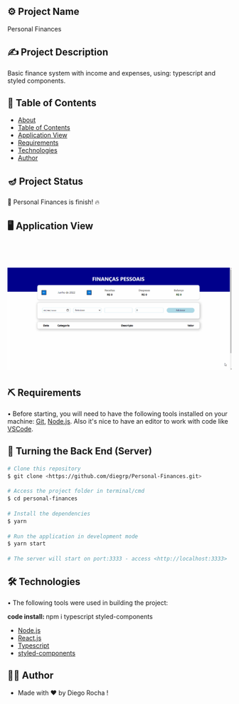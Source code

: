## ⚙️ Project Name <a name = "projectname" ></a>

<p align="left">Personal Finances</p>

## ✍️ Project Description

<p align="left">Basic finance system with income and expenses, using: typescript and styled components.</p>

## 🏁 Table of Contents <a name = "table-of-contents" ></a>

- [About](#projectname)
- [Table of Contents](#table-of-contents)
- [Application View](#application-view)
- [Requirements](#requirements)
- [Technologies](#technologies)
- [Author](#author)

## 🪔 Project Status 

<p align="left"> 
  🚀 Personal Finances is finish! 🔥
</p>

## 🖥️ Application View <a name = "application-view" ></a>

<br/>
<h1 align="center">
  <img alt="photo gallery" src="./public/images/assets/personal-finances.gif" />
</h1>

## ⛏️ Requirements <a name = "requirements" ></a>

• Before starting, you will need to have the following tools installed on your machine:
[Git](https://git-scm.com), [Node.js](https://nodejs.org/en/). 
Also it's nice to have an editor to work with code like [VSCode](https://code.visualstudio.com/).

## 🎲 Turning the Back End (Server)

```bash
# Clone this repository
$ git clone <https://github.com/diegrp/Personal-Finances.git>

# Access the project folder in terminal/cmd
$ cd personal-finances

# Install the dependencies
$ yarn

# Run the application in development mode
$ yarn start

# The server will start on port:3333 - access <http://localhost:3333>
```

## 🛠️ Technologies <a name = "technologies" ></a>

• The following tools were used in building the project: 

<b>code install: </b>npm i typescript styled-components

- [Node.js](https://nodejs.org/en/)
- [React.js](https://pt-br.reactjs.org/)
- [Typescript](https://www.npmjs.com/package/typescript)
- [styled-components](https://styled-components.com)

## 👨‍💼 Author <a name = "author" ></a>

- Made with ❤️ by Diego Rocha !
